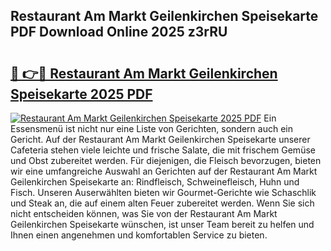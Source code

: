 ## Restaurant Am Markt Geilenkirchen Speisekarte PDF Download Online 2025 z3rRU

# <h2><a href="http://gcdlud3.nevu.top/?p=Restaurant+Am+Markt+Geilenkirchen+Speisekarte">🔗 👉🔴 Restaurant Am Markt Geilenkirchen Speisekarte 2025 PDF</a></h2>

[![Restaurant Am Markt Geilenkirchen Speisekarte 2025 PDF](https://i.imgur.com/dBaPXMq.png)](http://gcdlud3.nevu.top/?p=Restaurant+Am+Markt+Geilenkirchen+Speisekarte)
Ein Essensmenü ist nicht nur eine Liste von Gerichten, sondern auch ein Gericht. Auf der Restaurant Am Markt Geilenkirchen Speisekarte unserer Cafeteria stehen viele leichte und frische Salate, die mit frischem Gemüse und Obst zubereitet werden. Für diejenigen, die Fleisch bevorzugen, bieten wir eine umfangreiche Auswahl an Gerichten auf der Restaurant Am Markt Geilenkirchen Speisekarte an: Rindfleisch, Schweinefleisch, Huhn und Fisch. Unseren Auserwählten bieten wir Gourmet-Gerichte wie Schaschlik und Steak an, die auf einem alten Feuer zubereitet werden. Wenn Sie sich nicht entscheiden können, was Sie von der Restaurant Am Markt Geilenkirchen Speisekarte wünschen, ist unser Team bereit zu helfen und Ihnen einen angenehmen und komfortablen Service zu bieten.
